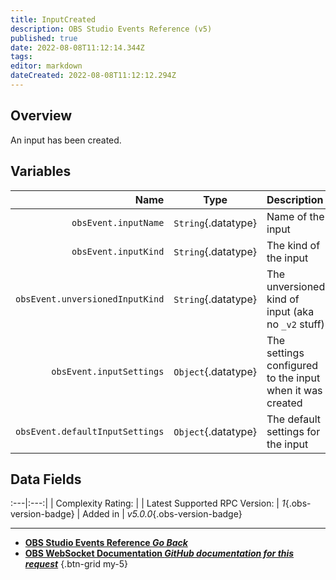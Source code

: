 ```yaml
---
title: InputCreated
description: OBS Studio Events Reference (v5)
published: true
date: 2022-08-08T11:12:14.344Z
tags: 
editor: markdown
dateCreated: 2022-08-08T11:12:12.294Z
---
```


## Overview
An input has been created.

## Variables
Name | Type | Description | 
----:|:----:|:------------|
`obsEvent.inputName` | `String`{.datatype} | Name of the input
`obsEvent.inputKind` | `String`{.datatype} | The kind of the input
`obsEvent.unversionedInputKind` | `String`{.datatype} | The unversioned kind of input (aka no `_v2` stuff)
`obsEvent.inputSettings` | `Object`{.datatype} | The settings configured to the input when it was created
`obsEvent.defaultInputSettings` | `Object`{.datatype} | The default settings for the input

## Data Fields
:---|:---:|
| Complexity Rating: | <span class="stars stars--2"></span>
| Latest Supported RPC Version: | *1*{.obs-version-badge}
| Added in | *v5.0.0*{.obs-version-badge}

---

- [<i class="mdi mdi-chevron-left"></i>**OBS Studio Events Reference *Go Back***](/en/Broadcasters/OBS/Events)
- [<i class="mdi mdi-github"></i> **OBS WebSocket Documentation *GitHub documentation for this request***](https://github.com/obsproject/obs-websocket/blob/master/docs/generated/protocol.md#inputcreated)
{.btn-grid my-5}